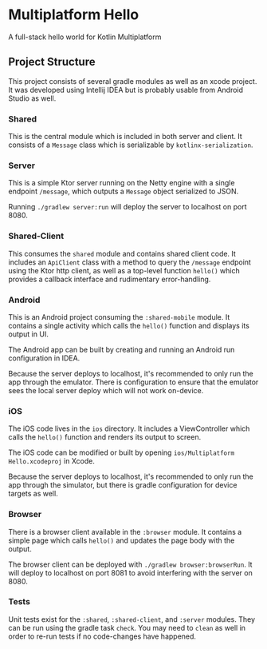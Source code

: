 # Multiplatform Hello

A full-stack hello world for Kotlin Multiplatform

## Project Structure

This project consists of several gradle modules as well as an xcode project. It was developed using Intellij IDEA but is probably usable from Android Studio as well.

### Shared

This is the central module which is included in both server and client. It consists of a `Message` class which is serializable by `kotlinx-serialization`.

### Server

This is a simple Ktor server running on the Netty engine with a single endpoint `/message`, which outputs a `Message` object serialized to JSON.

Running `./gradlew server:run` will deploy the server to localhost on port 8080. 

### Shared-Client

This consumes the `shared` module and contains shared client code. It includes an `ApiClient` class with a method to query the `/message` endpoint using the Ktor http client, as well as a top-level function `hello()` which provides a callback interface and rudimentary error-handling.

### Android

This is an Android project consuming the `:shared-mobile` module. It contains a single activity which calls the `hello()` function and displays its output in UI.

The Android app can be built by creating and running an Android run configuration in IDEA.

Because the server deploys to localhost, it's recommended to only run the app through the emulator. There is configuration to ensure that the emulator sees the local server deploy which will not work on-device.

### iOS

The iOS code lives in the `ios` directory. It includes a ViewController which calls the `hello()` function and renders its output to screen. 

The iOS code can be modified or built by opening `ios/Multiplatform Hello.xcodeproj` in Xcode.

Because the server deploys to localhost, it's recommended to only run the app through the simulator, but there is gradle configuration for device targets as well.

### Browser

There is a browser client available in the `:browser` module. It contains a simple page which calls `hello()` and updates the page body with the output.

The browser client can be deployed with `./gradlew browser:browserRun`. It will deploy to localhost on port 8081 to avoid interfering with the server on 8080.

### Tests

Unit tests exist for the `:shared`, `:shared-client`, and `:server` modules. They can be run using the gradle task `check`. You may need to `clean` as well in order to re-run tests if no code-changes have happened.

